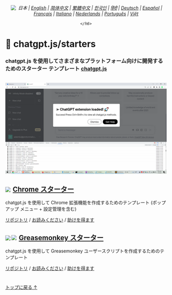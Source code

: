 <div align="center">
    <h6>
        <a href="https://github.com/kudoai/chatgpt.js/tree/main/starters/docs"><img height=15 style="margin: 0 3px -2px" src="https://raw.githubusercontent.com/kudoai/chatgpt.js/0fc3060273fcff77d3e2ff968d5c74acdab62beb/media/images/icons/earth-americas-icon32.svg"></a> 日本 | <a href="../..#readme">English</a> | <a href="../zh-cn#readme">简体中文</a> | <a href="../zh-tw#readme">繁體中文</a> | <a href="../ko#readme">한국인</a> | <a href="../hi#readme">हिंदी</a> | <a href="../de#readme">Deutsch</a> | <a href="../es#readme">Español</a> | <a href="../fr#readme">Français</a> | <a href="../it#readme">Italiano</a> | <a href="../nl#readme">Nederlands</a> | <a href="../pt#readme">Português</a> | <a href="../vi#readme">Việt</a>
    
    </h6>
</div>

# 🚀 chatgpt.js/starters

### chatgpt.js を使用してさまざまなプラットフォーム向けに開発するためのスターター テンプレート <a href="https://github.com/kudoai/chatgpt.js">chatgpt.js</a>

<br>

<img src="../../chrome/media/images/screenshots/extension-loaded.png">

<h2><a href="../../chrome"><img style="margin: 0 2px -1px 0" height=18 src="https://www.google.com/chrome/static/images/favicons/apple-icon-60x60.png"></a> <a href="../../chrome">Chrome スターター</a></h2>

chatgpt.js を使用して Chrome 拡張機能を作成するためのテンプレート (ポップアップ メニュー + 設定管理を含む)

[リポジトリ](https://github.com/kudoai/chatgpt.js-chrome-starter) / [お読みください](../../chrome/docs/ja#readme) / [助けを得ます](https://github.com/kudoai/chatgpt.js-chrome-starter/issues)

<h2><a href="../../greasemonkey"><img style="margin: 0 2px -0.065rem 0" height=19 src="https://raw.githubusercontent.com/kudoai/chatgpt.js/main/starters/media/images/icons/tampermonkey-icon28.png"><img style="margin: 0 2px -0.035rem 1px" height=19.5 src="https://raw.githubusercontent.com/kudoai/chatgpt.js/main/starters/media/images/icons/violentmonkey-icon100.png"></a> <a href="../../greasemonkey">Greasemonkey スターター</a></h2>

chatgpt.js を使用して Greasemonkey ユーザースクリプトを作成するためのテンプレート

[リポジトリ](https://github.com/kudoai/chatgpt.js-greasemonkey-starter) / [お読みください](../../greasemonkey#readme) / [助けを得ます](https://github.com/kudoai/chatgpt.js-greasemonkey-starter/issues)

#

[トップに戻る ↑](#)
